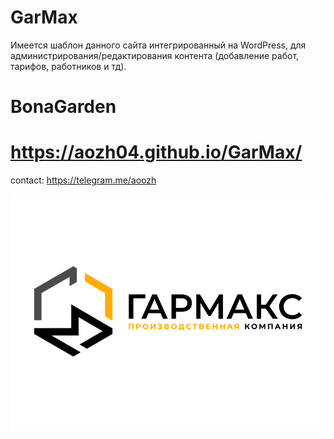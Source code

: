 # GarMax
Имеется шаблон данного сайта интегрированный на WordPress, для администрирования/редактирования контента (добавление работ, тарифов, работников и тд).

# BonaGarden

# https://aozh04.github.io/GarMax/

contact: https://telegram.me/aoozh

![alt text](img/screenshot.png)
